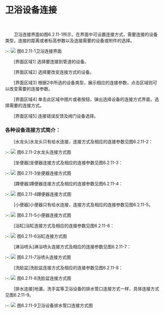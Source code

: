 #  卫浴设备连接
<br/>

&emsp;&emsp;卫浴连接界面如图6.2.11\-1所示，在界面中可设置连接方式，需要连接的设备类型，连接的距离或者标高参数以及连接需要的设备或附件的选择。
<br/>

:-: ![](images/279.png)
图6.2.11\-1卫浴连接界面
<br/>

&emsp;&emsp;[界面区域1\] 选择要连接到管道的设备。

&emsp;&emsp;[界面区域2\] 选择要改变连接方式的设备。

&emsp;&emsp;[界面区域3\] 根据2中所选的设备类型，展示相应的连接参数，点击区域则可以改变需要的连接参数。

&emsp;&emsp;[界面区域4\] 单击此区域中图片或者按钮，弹出选择设备的连接方式界面，选择需要的连接方式。

&emsp;&emsp;[界面区域5\] 连接错误反馈及阀门设备选择。

### 各种设备连接方式简介：

&emsp;&emsp;[水龙头]水龙头只有给水连接，连接方式及相应的连接参数见图6.2.11\-2：
<br/>

:-: ![](images/280.png)
图6.2.11\-2水龙头连接方式图
<br/>

&emsp;&emsp;[坐便器]坐便器连接方式及相应的连接参数见图6.2.11\-3：
<br/>

:-: ![](images/281.png)
图6.2.11\-3坐便器连接方式图
<br/>

 
&emsp;&emsp;[蹲便器]蹲便器连接方式及相应的连接参数见图6.2.11\-4：
<br/>

:-: ![](images/282.png)
图6.2.11\-4蹲便器连接方式图
<br/>

&emsp;&emsp;[小便器]小便器只有给水连接，连接方式及相应的连接参数见图6.2.11\-5。
<br/>

:-: ![](images/283.png)
图6.2.11\-5小便器连接方式图
<br/>

&emsp;&emsp;[浴缸\]浴缸连接方式及相应的连接参数见图6.2.11\-6：
<br/>

:-: ![](images/284.png)
图6.2.11\-6浴缸连接方式图
<br/>

&emsp;&emsp;[淋浴喷头\]淋浴喷头连接方式及相应的连接参数见图6.2.11\-7：
<br/>

:-: ![](images/285.png)
图6.2.11\-7浴喷头连接方式图
<br/>

&emsp;&emsp;[洗脸盆\]洗脸盆连接方式及相应的连接参数见图6.2.11\-8：
<br/>

:-: ![](images/286.png)
图6.2.11\-8洗脸盆连接方式图
<br/>

&emsp;&emsp;\[排水连接]地漏，洗手盆等卫浴设备的排水管口连接方式一样，具体连接方式见图6.2.11\-9。
<br/>

:-: ![](images/287.png)
图6.2.11\-9卫浴设备排水管口连接方式图
<br/>
